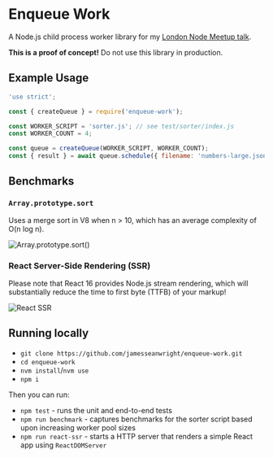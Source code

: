 # Enqueue Work

A Node.js child process worker library for my [London Node Meetup talk](https://www.youtube.com/watch?v=E-01bE2LjxM).

**This is a proof of concept!** Do not use this library in production.

## Example Usage

```js
'use strict';

const { createQueue } = require('enqueue-work');

const WORKER_SCRIPT = 'sorter.js'; // see test/sorter/index.js
const WORKER_COUNT = 4;

const queue = createQueue(WORKER_SCRIPT, WORKER_COUNT);
const { result } = await queue.schedule({ filename: 'numbers-large.json' });
```

## Benchmarks

### `Array.prototype.sort` 

Uses a merge sort in V8 when n > 10, which has an average complexity of O(n log n).

![Array.prototype.sort()](https://i.imgur.com/wwEEQHu.png)


### React Server-Side Rendering (SSR)

Please note that React 16 provides Node.js stream rendering, which will substantially reduce the time to first byte (TTFB) of your markup!

![React SSR](https://i.imgur.com/Sy9xEM3.png)

## Running locally

* `git clone https://github.com/jamesseanwright/enqueue-work.git`
* `cd enqueue-work`
* `nvm install`/`nvm use`
* `npm i`

Then you can run:

* `npm test` - runs the unit and end-to-end tests
* `npm run benchmark` - captures benchmarks for the sorter script based upon increasing worker pool sizes
* `npm run react-ssr` - starts a HTTP server that renders a simple React app using `ReactDOMServer`
